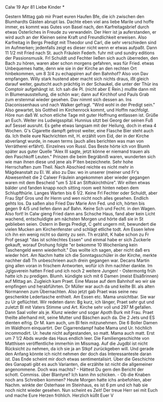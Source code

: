  Calw 19 Apr 81
Liebe Kinder <Marie>*

Gestern Mittag gab mir Praet euren Haufen Bfe, die ich zwischen den Blumhardts Gästen abrupt las. Dachte eben viel ans liebe Marile und hoffe immer, es kommt was Gutes von Basel nach, den Karfreitagsbrief durch etwas Österliches in Freude zu verwandeln. Der Herr ist ja auferstanden, er wird auch an der Kleinen seine Kraft und Freundlichkeit erweisen. 
Also Karfreitag in Bergs Predigt mit Theodor und Carl, die sehr verschieden sind im Aufmerken; jedenfalls zeigt es dieser nicht wenn er etwas aufpaßt. Dann 11 1/2 mit Fried nach St. auch Fräulein Federh. fuhr mit und sundry editions der Passionsmusik. Frl Schuldt und Fechter ließen sich auch überreden, den Bach zu hören, waren aber schon morgens gefahren, was für Fried. etwas Unbequemes hatte, denn wie sie in der Kirche an den rechten Ort hinbekommen, um 8 3/4 zu echappiren auf den Bahnhof? Also von Dav empfangen. Willy stark hustend aber macht sich nichts draus, ißt gleich darauf weiter, gautscht auch prächtig in der Schaukel, die unter der Thür ins Comptoir aufgehängt ist. Ich sah die Pl. (nicht aber E Rein.) mußte dann mit in Blumenausstellung, die schön war; dann auf Kirchhof und Pauls Grab zum erstenmal wieder gesehen. Dav nimmt sich dessen an. Ins Diaconissenhaus und nach Walker gefragt. "Wird wohl in der Predigt sein." Also gewartet, bis Gottheil im Kirchenrock kommt, und Hoffm nachfolgt. Höre nun daß W. schon etliche Tage mit guter Hoffnung entlassen ist. Grüße an Euch. Weiter ins Ludwigsspital. Hunnius sitzt bei Georg der seinen Fuß auf Sessel ausruht. Es gehe etwas langsam mit der Heilung, doch in etwa 4 Wochen. G's Cigarette dampft getrost weiter, eine Flasche Bier steht auch da. Ich theile eure Nachrichten mit, H. erzählt vom Eid, der in der Kirche abverlangt wurde, in neuen terms (auch alles berichten was man von Verrätherei erfährt). Einzelnes von Russl. Das Beste hörte ich von Blumh später aus guter Quelle "Alex III sagte, jetzt könne er niemand trauen als den Paschkoff Leuten." Prinzen die beim Begräbniß waren, wunderten sich wie man ihnen diese und jene als P'iten bezeichnete. Sehr hohe Herrschaften zum Theil. Nach Abschied reichte es nicht mehr in Mägdeanstalt zu El. W. also zu Dav. wo in unserer (meiner und Fr's Abwesenheit die 2 Calwer Fräulein angekommen aber wieder gegangen waren mit dem Bescheid "um 5 3/4 an Stiftskirchthüre". Wir eilten etwas bälder und fanden knapp noch sitting room weit hinten neben dem Schlupfthürle. Langes Warten bis 6 1/2. Keine Frl Fechter oder Schuldt, aber Frau Stpf Gros und ihr Herm und wen nicht noch alles gesehen. Endlich gehts los. Da saßen also Fried Dav Marie Ann Fed. und ich, hörten bis gegen 9 4/5 und liefen dann auf Bahn. Keine Sch und Fecht. in den Wagen. Also fort! In Calw gieng Fried dann ans Schsche Haus, fand aber kein Licht wachend, entschuldigte am nächsten Morgen und hörte daß sie in St geblieben seien. 
Ostern in Bergs Predigt, C geht ungern mit, bewundert die vielen Mucken am Kirchenfenster und schlägt etliche todt. Am Essen lehre ich ihn ein wenig nicht so dainty zu sein. Th erzählt, K habe schon zu Fr Prof gesagt "das ist schlechtes Essen" und einmal habe er sich Zuckerle gekauft, worauf Drohung folgte "er bekomme 10 Wochenlang kein Taschengeld wenn wiederholt." Das wollte ich sagen, aber nicht daß ers wieder hört. Am Nachm hatte ich die Sonntagsschüler in der Kirche, merkte nachher daß Th unbeschrieen auch drein gegangen war. Decans Martin ging allen voran in frischem Antworten, wofür ich ihm nachher dankte. Im Jglgsverein hatten Fried und ich noch 2 weitere Jungen! - Ostermontg früh hatte ich zu predigen. Blumh. kündigte sich mit 6 Damen (meist Elsäßrinnen) auf Mittag an. Zugleich kam Praet. Eine Masse auf dem Bahnhof wo wir sie empfingen und herabführten. Dr Müller war auch da und keilte Bl. als alten Normannen zum Übernachten. Also jetzt gab Praet was seine neu geschenkte Ledertasche enthielt. Am Essen etc. Mama unsichtbar. Sie war zu Ur geflüchtet. Wir redeten dann: Bg kurz, ich länger, Praet sehr gut und zuletzt Bl mit Vaters Stimme und Art. Kirche sehr voll und 297 M gefallen. Dann Saal voller als je. Klunz wieder und sogar Apoth Burk mit Frau. Praet theilte allerhand mit, seine Mutter und Bäschen auch da. Die 2 Jets und ES dienten eifrig. Dr M. kam auch, um Bl fein mitzunehmen. Die 6 Boller Damen im Waldhorn einquartirt. Der Cigarrendampf habe Mama und Ur. höchlich incommodirt. Ur. heute nicht aufgestanden, so matt. Mama auch matt. Erst um 7 1/2 Abds wurde das Haus endlich leer. 
Die Familiengeschichte von Matthisen veröffentliche immerhin im Missmag. Auf die Jugdbl ist nicht Rücksicht zu nehmen, da ich sie ja an Stkpf zurückgeben will. Und gerade den Anfang könnte ich nicht nehmen der doch das Interessanteste daran ist. Das Ende scheint mir doch etwas sentimentalisirt. Über die Geschichte des Ganapati gibt es auch Varianten, die erzählte ist nicht die allgemeiner angenommene. Doch was machts? - Hättest Du gern den Bericht der schott. Commiss. über Blantyre? Ich kann ihn schicken. - Ob die Knaben noch ans Schreiben kommen? Heute Morgen hatte ichs anbefohlen, aber Nachm. winkte der Osterhase im Steinhaus, es ist 6 pm und ich hab sie noch nicht wieder gesehen. Nun scheint es Zeit! Der treue Herr sei mit Euch und mache Eure Herzen fröhlich.
 Herzlich küßt Euer V
